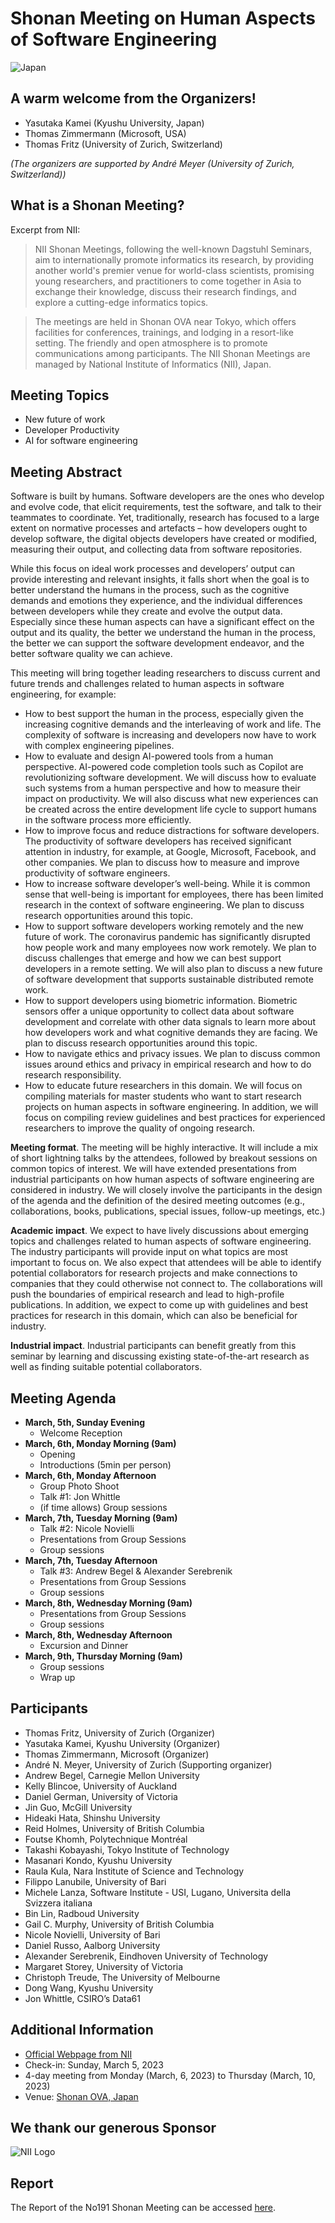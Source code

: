 # Shonan Meeting on Human Aspects of Software Engineering

![Japan](/images/japan.jpg)

## A warm welcome from the Organizers!
* Yasutaka Kamei (Kyushu University, Japan)
* Thomas Zimmermann (Microsoft, USA)
* Thomas Fritz (University of Zurich, Switzerland)

_(The organizers are supported by André Meyer (University of Zurich, Switzerland))_

## What is a Shonan Meeting?
Excerpt from NII:

> NII Shonan Meetings, following the well-known Dagstuhl Seminars, aim to internationally promote informatics its research, by providing another world's premier venue for world-class scientists, promising young researchers, and practitioners to come together in Asia to exchange their knowledge, discuss their research findings, and explore a cutting-edge informatics topics.

> The meetings are held in Shonan OVA near Tokyo, which offers facilities for conferences, trainings, and lodging in a resort-like setting. The friendly and open atmosphere is to promote communications among participants. The NII Shonan Meetings are managed by National Institute of Informatics (NII), Japan.

## Meeting Topics
* New future of work
* Developer Productivity
* AI for software engineering

## Meeting Abstract
Software is built by humans. Software developers are the ones who develop and evolve code, that elicit requirements, test the software, and talk to their teammates to coordinate. Yet, traditionally, research has focused to a large extent on normative processes and artefacts – how developers ought to develop software, the digital objects developers have created or modified, measuring their output, and collecting data from software repositories.

While this focus on ideal work processes and developers’ output can provide interesting and relevant insights, it falls short when the goal is to better understand the humans in the process, such as the cognitive demands and emotions they experience, and the individual differences between developers while they create and evolve the output data. Especially since these human aspects can have a significant effect on the output and its quality, the better we understand the human in the process, the better we can support the software development endeavor, and the better software quality we can achieve.

This meeting will bring together leading researchers to discuss current and future trends and challenges related to human aspects in software engineering, for example:
* How to best support the human in the process, especially given the increasing cognitive demands and the interleaving of work and life. The complexity of software is increasing and developers now have to work with complex engineering pipelines.
* How to evaluate and design AI-powered tools from a human perspective. AI-powered code completion tools such as Copilot are revolutionizing software development. We will discuss how to evaluate such systems from a human perspective and how to measure their impact on productivity. We will also discuss what new experiences can be created across the entire development life cycle to support humans in the software process more efficiently.
* How to improve focus and reduce distractions for software developers. The productivity of software developers has received significant attention in industry, for example, at Google, Microsoft, Facebook, and other companies. We plan to discuss how to measure and improve productivity of software engineers.
* How to increase software developer’s well-being. While it is common sense that well-being is important for employees, there has been limited research in the context of software engineering. We plan to discuss research opportunities around this topic.
* How to support software developers working remotely and the new future of work. The coronavirus pandemic has significantly disrupted how people work and many employees now work remotely. We plan to discuss challenges that emerge and how we can best support developers in a remote setting. We will also plan to discuss a new future of software development that supports sustainable distributed remote work.
* How to support developers using biometric information. Biometric sensors offer a unique opportunity to collect data about software development and correlate with other data signals to learn more about how developers work and what cognitive demands they are facing. We plan to discuss research opportunities around this topic.
* How to navigate ethics and privacy issues. We plan to discuss common issues around ethics and privacy in empirical research and how to do research responsibility.
* How to educate future researchers in this domain. We will focus on compiling materials for master students who want to start research projects on human aspects in software engineering. In addition, we will focus on compiling review guidelines and best practices for experienced researchers to improve the quality of ongoing research.

**Meeting format**. The meeting will be highly interactive. It will include a mix of short lightning talks by the attendees, followed by breakout sessions on common topics of interest. We will have extended presentations from industrial participants on how human aspects of software engineering are considered in industry. We will closely involve the participants in the design of the agenda and the definition of the desired meeting outcomes (e.g., collaborations, books, publications, special issues, follow-up meetings, etc.)

**Academic impact**. We expect to have lively discussions about emerging topics and challenges related to human aspects of software engineering. The industry participants will provide input on what topics are most important to focus on. We also expect that attendees will be able to identify potential collaborators for research projects and make connections to companies that they could otherwise not connect to. The collaborations will push the boundaries of empirical research and lead to high-profile publications. In addition, we expect to come up with guidelines and best practices for research in this domain, which can also be beneficial for industry.

**Industrial impact**. Industrial participants can benefit greatly from this seminar by learning and discussing existing state-of-the-art research as well as finding suitable potential collaborators.

## Meeting Agenda
* **March, 5th, Sunday Evening**
  * Welcome Reception
* **March, 6th, Monday Morning (9am)**
  * Opening
  * Introductions (5min per person)
* **March, 6th, Monday Afternoon**
  * Group Photo Shoot
  * Talk #1: Jon Whittle
  * (if time allows) Group sessions
* **March, 7th, Tuesday Morning (9am)**
  * Talk #2: Nicole Novielli
  * Presentations from Group Sessions
  * Group sessions
* **March, 7th, Tuesday Afternoon**
  * Talk #3: Andrew Begel & Alexander Serebrenik
  * Presentations from Group Sessions
  * Group sessions
* **March, 8th, Wednesday Morning (9am)**
  * Presentations from Group Sessions
  * Group sessions
* **March, 8th, Wednesday Afternoon**
  * Excursion and Dinner
* **March, 9th, Thursday Morning (9am)**
  * Group sessions
  * Wrap up

## Participants

* Thomas Fritz, University of Zurich (Organizer)
* Yasutaka Kamei, Kyushu University (Organizer)
* Thomas Zimmermann, Microsoft (Organizer)
* André N. Meyer, University of Zurich (Supporting organizer)
* Andrew Begel, Carnegie Mellon University
* Kelly Blincoe, University of Auckland
* Daniel German, University of Victoria
* Jin Guo, McGill University
* Hideaki Hata, Shinshu University
* Reid Holmes, University of British Columbia
* Foutse Khomh, Polytechnique Montréal
* Takashi Kobayashi, Tokyo Institute of Technology
* Masanari Kondo, Kyushu University
* Raula Kula, Nara Institute of Science and Technology
* Filippo Lanubile, University of Bari
* Michele Lanza, Software Institute - USI, Lugano, Universita della Svizzera italiana
* Bin Lin, Radboud University
* Gail C. Murphy, University of British Columbia
* Nicole Novielli, University of Bari
* Daniel Russo, Aalborg University
* Alexander Serebrenik, Eindhoven University of Technology
* Margaret Storey, University of Victoria
* Christoph Treude, The University of Melbourne
* Dong Wang, Kyushu University
* Jon Whittle, CSIRO’s Data61

## Additional Information
* [Official Webpage from NII](https://shonan.nii.ac.jp/seminars/191/)
* Check-in: Sunday, March 5, 2023
* 4-day meeting from Monday (March, 6, 2023) to Thursday (March, 10, 2023)
* Venue: [Shonan OVA, Japan](http://shonan-ova.jp/)

## We thank our generous Sponsor
![NII Logo](/images/nii_logo.gif)

## Report
The Report of the No191 Shonan Meeting can be accessed [here](/2023_ShonanMeeting191_Report.pdf).
